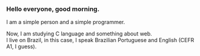 ### Hello everyone, good morning.
I am a simple person and a simple programmer.

Now, I am studying C language and something about web.  
I live on Brazil, in this case, I speak Brazilian Portuguese and English (CEFR A1, I guess).
<!---
classicandsimple/classicandsimple is a ✨ special ✨ repository because its `README.md` (this file) appears on your GitHub profile.
You can click the Preview link to take a look at your changes.
--->
